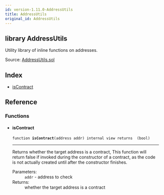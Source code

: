 ```yaml
---
id: version-1.11.0-AddressUtils
title: AddressUtils
original_id: AddressUtils
---
```


<div class="contract-doc"><div class="contract"><h2 class="contract-header"><span class="contract-kind">library</span> AddressUtils</h2><p class="description">Utility library of inline functions on addresses.</p><div class="source">Source: <a href="https://github.com/OpenZeppelin/zeppelin-solidity/blob/v1.11.0/contracts/AddressUtils.sol" target="_blank">AddressUtils.sol</a></div></div><div class="index"><h2>Index</h2><ul><li><a href="AddressUtils.html#isContract">isContract</a></li></ul></div><div class="reference"><h2>Reference</h2><div class="functions"><h3>Functions</h3><ul><li><div class="item function"><span id="isContract" class="anchor-marker"></span><h4 class="name">isContract</h4><div class="body"><code class="signature">function <strong>isContract</strong><span>(address addr) </span><span>internal </span><span>view </span><span>returns  (bool) </span></code><hr/><div class="description"><p>Returns whether the target address is a contract, This function will return false if invoked during the constructor of a contract, as the code is not actually created until after the constructor finishes.</p></div><dl><dt><span class="label-parameters">Parameters:</span></dt><dd><div><code>addr</code> - address to check</div></dd><dt><span class="label-return">Returns:</span></dt><dd>whether the target address is a contract</dd></dl></div></div></li></ul></div></div></div>
